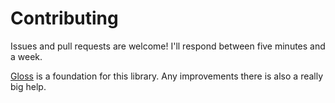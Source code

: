 # Contributing

Issues and pull requests are welcome! I'll respond between five minutes and a week.

[Gloss](https://github.com/ztellman/gloss) is a foundation for this library. Any improvements there is also a really big help.
